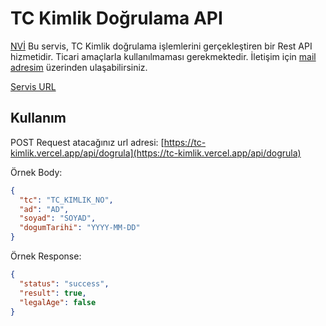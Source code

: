 # TC Kimlik Doğrulama API

[NVİ](https://nvi.gov.tr/) Bu servis, TC Kimlik doğrulama işlemlerini gerçekleştiren bir Rest API hizmetidir. Ticari
amaçlarla kullanılmaması gerekmektedir. İletişim için [mail adresim](mailto:me@ibrahimo.dev) üzerinden ulaşabilirsiniz.

[Servis URL](https://tckimlik.nvi.gov.tr/Service/KPSPublic.asmx?op=TCKimlikNoDogrula)

## Kullanım

POST Request atacağınız url adresi:
[https://tc-kimlik.vercel.app/api/dogrula](https://tc-kimlik.vercel.app/api/dogrula)

Örnek Body:

```json
{
  "tc": "TC_KIMLIK_NO",
  "ad": "AD",
  "soyad": "SOYAD",
  "dogumTarihi": "YYYY-MM-DD"
}
```

Örnek Response:

```json
{
  "status": "success",
  "result": true,
  "legalAge": false
}
```
